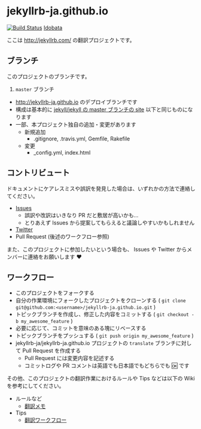 jekyllrb-ja.github.io
=====================

[![Build Status](https://travis-ci.org/jekyllrb-ja/jekyllrb-ja.github.io.svg?branch=master)](https://travis-ci.org/jekyllrb-ja/jekyllrb-ja.github.io)
[Idobata](https://idobata.io/organizations/jekyllrb-ja/rooms/jekyll/join_request/67ba6d88-67f3-4cfb-8f9d-d7dfe45137e9)

ここは http://jekyllrb.com/ の翻訳プロジェクトです。

## ブランチ

このプロジェクトのブランチです。

1. `master` ブランチ
  - http://jekyllrb-ja.github.io のデプロイブランチです
  - 構成は基本的に [jekyll/jekyll の master ブランチの site](https://github.com/jekyll/jekyll/tree/master/site) 以下と同じものになります
  - 一部、本プロジェクト独自の追加・変更があります
    - 新規追加
      - .gitignore, .travis.yml, Gemfile, Rakefile
    - 変更
      - _config.yml, index.html

## コントリビュート

ドキュメントにケアレスミスや誤訳を発見した場合は、いずれかの方法で連絡してください。

- [Issues](https://github.com/jekyllrb-ja/jekyllrb-ja.github.io/issues)
  - 誤訳や改訳はいきなり PR だと敷居が高いかも…
  - とりあえず Issues から提案してもらえると議論しやすいかもしれません
- [Twitter](https://twitter.com/kk_Ataka)
- Pull Request (後述のワークフロー参照)

また、このプロジェクトに参加したいという場合も、 Issues や Twitter からメンバーに連絡をお願いします :heart:

## ワークフロー

- このプロジェクトをフォークする
- 自分の作業環境にフォークしたプロジェクトをクローンする ( `git clone git@github.com:<username>/jekyllrb-ja.github.io.git` )
- トピックブランチを作成し、修正した内容をコミットする ( `git checkout -b my_awesome_feature` )
- 必要に応じて、コミットを意味のある塊にリベースする
- トピックブランチをプッシュする ( `git push origin my_awesome_feature` )
- jekyllrb-ja/jekyllrb-ja.github.io プロジェクトの `translate` ブランチに対して Pull Request を作成する
  - Pull Request には変更内容を記述する
  - コミットログや PR コメントは英語でも日本語でもどちらでも :ok: です

その他、このプロジェクトの翻訳作業におけるルールや Tips などは以下の Wiki を参考にしてください。

- ルールなど
  - [翻訳メモ](https://github.com/jekyllrb-ja/jekyllrb-ja.github.io/wiki/翻訳メモ)
- Tips
  - [翻訳ワークフロー](https://github.com/jekyllrb-ja/jekyllrb-ja.github.io/wiki/翻訳ワークフロー)

